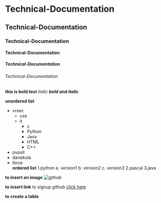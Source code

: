 # Technical-Documentation
## Technical-Documentation
### Technical-Documentation
#### Technical-Documentation
##### Technical-Documentation
###### Technical-Documentation
  
  
  **this is bold text**
  *italic*
  ***bold and italic***
  
  **unordered list**
  - vrsec
     * cse
     * it
       - c
       - Python
       - Java
       - HTML
       - C++
  - pvpsit
  - danekula
  - lbrce  
  **ordered list**
  1.python
   a. version1
   b. version2
   c. version3
  2.pascal
  3.java
  
  
  
  **to insert an image**
  ![github](https://www.omgubuntu.co.uk/wp-content/uploads/2018/06/github-logo.jpeg)
  
  **to insert link**
  to signup github  [click here](https://github.com/join)
  
  **to create a table**
